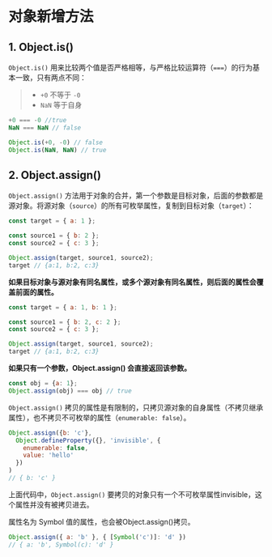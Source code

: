 # 对象新增方法

## 1. Object.is()

`Object.is()` 用来比较两个值是否严格相等，与严格比较运算符（`===`）的行为基本一致，只有两点不同：

> - `+0` 不等于 `-0`
> - `NaN` 等于自身

```javascript
+0 === -0 //true
NaN === NaN // false

Object.is(+0, -0) // false
Object.is(NaN, NaN) // true
```

## 2. Object.assign()

`Object.assign()` 方法用于对象的合并，第一个参数是目标对象，后面的参数都是源对象。将源对象（`source`）的所有可枚举属性，复制到目标对象（`target`）：

```javascript
const target = { a: 1 };

const source1 = { b: 2 };
const source2 = { c: 3 };

Object.assign(target, source1, source2);
target // {a:1, b:2, c:3}
```

**如果目标对象与源对象有同名属性，或多个源对象有同名属性，则后面的属性会覆盖前面的属性。**

```javascript
const target = { a: 1, b: 1 };

const source1 = { b: 2, c: 2 };
const source2 = { c: 3 };

Object.assign(target, source1, source2);
target // {a:1, b:2, c:3}
```

**如果只有一个参数，Object.assign() 会直接返回该参数。**

```javascript
const obj = {a: 1};
Object.assign(obj) === obj // true
```

`Object.assign()` 拷贝的属性是有限制的，只拷贝源对象的自身属性（不拷贝继承属性），也不拷贝不可枚举的属性（`enumerable: false`）。

```javascript
Object.assign({b: 'c'},
  Object.defineProperty({}, 'invisible', {
    enumerable: false,
    value: 'hello'
  })
)
// { b: 'c' }
```

上面代码中，`Object.assign()` 要拷贝的对象只有一个不可枚举属性invisible，这个属性并没有被拷贝进去。

属性名为 Symbol 值的属性，也会被Object.assign()拷贝。

```javascript
Object.assign({ a: 'b' }, { [Symbol('c')]: 'd' })
// { a: 'b', Symbol(c): 'd' }
```
